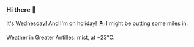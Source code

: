 ### Hi there :wave:

It's Wednesday! And I'm on holiday! :desert_island: I might be putting some [miles](https://www.strava.com/athletes/889963) in.

Weather in Greater Antilles: mist, at +23°C.
